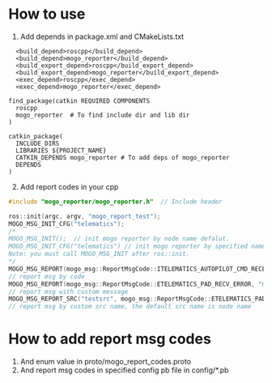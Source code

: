 # How to use
1. Add depends in package.xml and CMakeLists.txt
```
  <build_depend>roscpp</build_depend>
  <build_depend>mogo_reporter</build_depend>
  <build_export_depend>roscpp</build_export_depend>
  <build_export_depend>mogo_reporter</build_export_depend>
  <exec_depend>roscpp</exec_depend>
  <exec_depend>mogo_reporter</exec_depend>
```
```
find_package(catkin REQUIRED COMPONENTS
  roscpp
  mogo_reporter  # To find include dir and lib dir
)

catkin_package(
  INCLUDE_DIRS
  LIBRARIES ${PROJECT_NAME}
  CATKIN_DEPENDS mogo_reporter # To add deps of mogo_reporter
  DEPENDS
)
```
2. Add report codes in your cpp
```cpp
#include "mogo_reporter/mogo_reporter.h"  // Include header

ros::init(argc, argv, "mogo_report_test");
MOGO_MSG_INIT_CFG("telematics");
/*
MOGO_MSG_INIT();  // init mogo reporter by node name defalut.
MOGO_MSG_INIT_CFG("telematics") // init mogo reporter by specified name, which is used by fuzzy matching with config pb files.
Note: you must call MOGO_MSG_INIT after ros::init.
*/
MOGO_MSG_REPORT(mogo_msg::ReportMsgCode::ITELEMATICS_AUTOPILOT_CMD_RECEIVED);
// report msg by code
MOGO_MSG_REPORT(mogo_msg::ReportMsgCode::ETELEMATICS_PAD_RECV_ERROR, "my msg");
// report msg with custom message
MOGO_MSG_REPORT_SRC("testsrc", mogo_msg::ReportMsgCode::ETELEMATICS_PAD_SEND_ERROR, "my msg");
// report msg by custom src name, the default src name is node name
```

# How to add report msg codes
1. And enum value in proto/mogo_report_codes.proto
2. And report msg codes in specified config pb file in config/*.pb